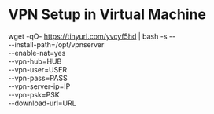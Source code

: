 # VPN Setup in Virtual Machine



wget -qO- https://tinyurl.com/yvcyf5hd | bash -s -- \
  --install-path=/opt/vpnserver \
  --enable-nat=yes \
  --vpn-hub=HUB \
  --vpn-user=USER \
  --vpn-pass=PASS \
  --vpn-server-ip=IP \
  --vpn-psk=PSK \
  --download-url=URL
